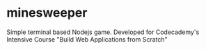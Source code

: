 # minesweeper

Simple terminal based Nodejs game. Developed for Codecademy's Intensive Course "Build Web Applications from Scratch"
